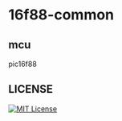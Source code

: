 # 16f88-common

## mcu

pic16f88

## LICENSE

[![MIT License](https://img.shields.io/badge/license-MIT-blue.svg?style=flat)](LICENSE)

